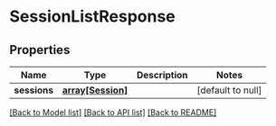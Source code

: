 # SessionListResponse

## Properties
Name | Type | Description | Notes
------------ | ------------- | ------------- | -------------
**sessions** | [**array[Session]**](Session.md) |  | [default to null]

[[Back to Model list]](../README.md#documentation-for-models) [[Back to API list]](../README.md#documentation-for-api-endpoints) [[Back to README]](../README.md)


